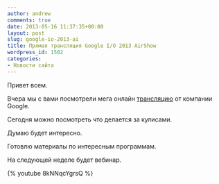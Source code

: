 ```yaml
---
author: andrew
comments: true
date: 2013-05-16 11:37:35+00:00
layout: post
slug: google-io-2013-ai
title: Прямая трансляция Google I/O 2013 AirShow
wordpress_id: 1502
categories:
- Новости сайта
---
```


Привет всем.





Вчера мы с вами посмотрели мега онлайн [трансляцию](http://android-helper.com.ua/google-io-2013/) от компании Google.





Сегодня можно посмотреть что делается за кулисами.





Думаю будет интересно.

<!-- more -->



Готовлю материалы по интересным программам.





На следующей неделе будет вебинар.

{% youtube 8kNNqcYgrsQ %}
